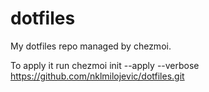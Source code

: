 # dotfiles

My dotfiles repo managed by chezmoi.

To apply it run chezmoi init --apply --verbose https://github.com/nklmilojevic/dotfiles.git
